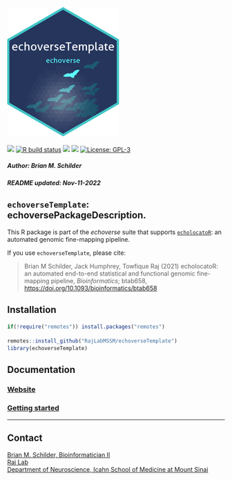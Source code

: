 <img src='https://github.com/RajLabMSSM/echoverseTemplate/raw/master/inst/hex/hex.png' height='300'><br><br>
[![](https://img.shields.io/badge/devel%20version-0.99.0-black.svg)](https://github.com/RajLabMSSM/echoverseTemplate)
[![R build
status](https://github.com/RajLabMSSM/echoverseTemplate/workflows/rworkflows/badge.svg)](https://github.com/RajLabMSSM/echoverseTemplate/actions)
[![](https://img.shields.io/github/last-commit/RajLabMSSM/echoverseTemplate.svg)](https://github.com/RajLabMSSM/echoverseTemplate/commits/master)
[![](https://app.codecov.io/gh/RajLabMSSM/echoverseTemplate/branch/master/graph/badge.svg)](https://app.codecov.io/gh/RajLabMSSM/echoverseTemplate)
[![License:
GPL-3](https://img.shields.io/badge/license-GPL--3-blue.svg)](https://cran.r-project.org/web/licenses/GPL-3)
<h5>
Author: <i>Brian M. Schilder</i>
</h5>
<h5>
README updated: <i>Nov-11-2022</i>
</h5>

## `echoverseTemplate`: echoversePackageDescription.

This R package is part of the *echoverse* suite that supports
[`echolocatoR`](https://github.com/RajLabMSSM/echolocatoR): an automated
genomic fine-mapping pipeline.

If you use `echoverseTemplate`, please cite:

> Brian M Schilder, Jack Humphrey, Towfique Raj (2021) echolocatoR: an
> automated end-to-end statistical and functional genomic fine-mapping
> pipeline, *Bioinformatics*; btab658,
> <https://doi.org/10.1093/bioinformatics/btab658>

## Installation

``` r
if(!require("remotes")) install.packages("remotes")

remotes::install_github("RajLabMSSM/echoverseTemplate")
library(echoverseTemplate)
```

## Documentation

### [Website](https://rajlabmssm.github.io/echoverseTemplate)

### [Getting started](https://rajlabmssm.github.io/echoverseTemplate/articles/echoverseTemplate)

<hr>

## Contact

<a href="https://bschilder.github.io/BMSchilder/" target="_blank">Brian
M. Schilder, Bioinformatician II</a>  
<a href="https://rajlab.org" target="_blank">Raj Lab</a>  
<a href="https://icahn.mssm.edu/about/departments/neuroscience" target="_blank">Department
of Neuroscience, Icahn School of Medicine at Mount Sinai</a>
